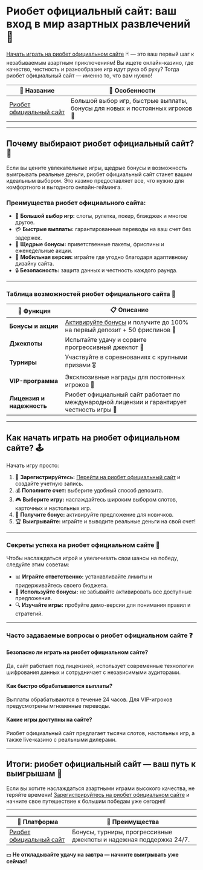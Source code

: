 # Риобет официальный сайт: ваш вход в мир азартных развлечений 🎰

[Начать играть на риобет официальном сайте](https://brandplay.link/dtx89f2L) 🃏 — это ваш первый шаг к незабываемым азартным приключениям! Вы ищете онлайн-казино, где качество, честность и разнообразие игр идут рука об руку? Тогда риобет официальный сайт — именно то, что вам нужно!

| 🎲 **Название**       | 🌟 **Особенности**                                                                 |
|-----------------------|-----------------------------------------------------------------------------------|
| [Риобет официальный сайт](https://brandplay.link/dtx89f2L) | Большой выбор игр, быстрые выплаты, бонусы для новых и постоянных игроков 🤑 |

---

## Почему выбирают риобет официальный сайт? 🤔

Если вы цените увлекательные игры, щедрые бонусы и возможность выигрывать реальные деньги, риобет официальный сайт станет вашим идеальным выбором. Это казино предоставляет все, что нужно для комфортного и выгодного онлайн-гейминга.

### Преимущества риобет официального сайта:

- 🎰 **Большой выбор игр:** слоты, рулетка, покер, блэкджек и многое другое.
- 💳 **Быстрые выплаты:** гарантированные переводы на ваш счет без задержек.
- 🎁 **Щедрые бонусы:** приветственные пакеты, фриспины и еженедельные акции.
- 📱 **Мобильная версия:** играйте где угодно благодаря адаптивному дизайну сайта.
- 🔒 **Безопасность:** защита данных и честность каждого раунда.

---

### Таблица возможностей риобет официального сайта 🎯

| 🌟 **Функция**                        | 📋 **Описание**                                                                                                     |
|--------------------------------------|---------------------------------------------------------------------------------------------------------------------|
| **Бонусы и акции**                   | [Активируйте бонусы](https://brandplay.link/dtx89f2L) и получите до 100% на первый депозит + 50 фриспинов 🎁        |
| **Джекпоты**                         | Испытайте удачу и сорвите прогрессивный джекпот 🎲                                                                  |
| **Турниры**                          | Участвуйте в соревнованиях с крупными призами 🎖                                                                    |
| **VIP-программа**                    | Эксклюзивные награды для постоянных игроков 💎                                                                     |
| **Лицензия и надежность**            | Риобет официальный сайт работает по международной лицензии и гарантирует честность игры 📜                         |

---

## Как начать играть на риобет официальном сайте? 🕹️

Начать игру просто:

1. 🌟 **Зарегистрируйтесь:** [Перейти на риобет официальный сайт](https://brandplay.link/dtx89f2L) и создайте учетную запись.
2. 💰 **Пополните счет:** выберите удобный способ депозита.
3. 🎮 **Выберите игру:** наслаждайтесь широким выбором слотов, карточных и настольных игр.
4. 🎁 **Получите бонус:** активируйте предложение для новичков.
5. 🏆 **Выигрывайте:** играйте и выводите реальные деньги на свой счет!

---

### Секреты успеха на риобет официальном сайте 🤑

Чтобы наслаждаться игрой и увеличивать свои шансы на победу, следуйте этим советам:

- 📊 **Играйте ответственно:** устанавливайте лимиты и придерживайтесь своего бюджета.
- 🎯 **Используйте бонусы:** не забывайте активировать все доступные предложения.
- 🔍 **Изучайте игры:** пробуйте демо-версии для понимания правил и стратегий.

---

### Часто задаваемые вопросы о риобет официальном сайте ❓

#### **Безопасно ли играть на риобет официальном сайте?**
Да, сайт работает под лицензией, использует современные технологии шифрования данных и сотрудничает с независимыми аудиторами.

#### **Как быстро обрабатываются выплаты?**
Выплаты обрабатываются в течение 24 часов. Для VIP-игроков предусмотрены мгновенные переводы.

#### **Какие игры доступны на сайте?**
Риобет официальный сайт предлагает тысячи слотов, настольных игр, а также live-казино с реальными дилерами.

---

## Итоги: риобет официальный сайт — ваш путь к выигрышам 🎉

Если вы хотите наслаждаться азартными играми высокого качества, не теряйте времени! [Зарегистрируйтесь на риобет официальном сайте](https://brandplay.link/dtx89f2L) и начните свое путешествие к большим победам уже сегодня!

---

| 🎲 **Платформа**         | 🌟 **Преимущества**                                                             |
|--------------------------|--------------------------------------------------------------------------------|
| [Риобет официальный сайт](https://brandplay.link/dtx89f2L) | Бонусы, турниры, прогрессивные джекпоты и надежная поддержка 24/7. |

💵 **Не откладывайте удачу на завтра — начните выигрывать уже сейчас!**
